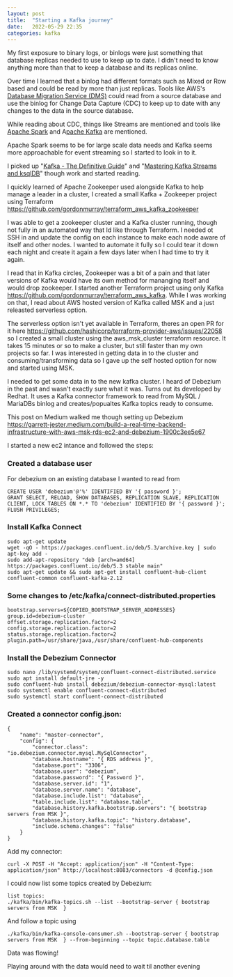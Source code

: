 ```yaml
---
layout: post
title:  "Starting a Kafka journey"
date:   2022-05-29 22:35
categories: kafka
---
```


My first exposure to binary logs, or binlogs were just something that database replicas needed to use to keep up to date. I didn't need to know anything more than that to keep a database and its replicas online.

Over time I learned that a binlog had different formats such as Mixed or Row based and could be read by more than just replicas. Tools like AWS's [Database Migration Service (DMS)](https://aws.amazon.com/dms/) could read from a source database and use the binlog for Change Data Capture (CDC) to keep up to date with any changes to the data in the source database.

While reading about CDC, things like Streams are mentioned and tools like [Apache Spark](https://spark.apache.org/) and A[pache Kafka](https://kafka.apache.org/) are mentioned.

Apache Spark seems to be for large scale data needs and Kafka seems more approachable for event streaming so I started to look in to it.

I picked up "[Kafka - The Definitive Guide](https://www.amazon.co.uk/Kafka-Definitive-Real-Time-Stream-Processing/dp/1492043087/ref=sr_1_5?crid=1BPYEQA8AX2SR)" and "[Mastering Kafka Streams and ksqlDB](https://www.amazon.co.uk/Mastering-Kafka-Streams-ksqlDB-real-time/dp/1492062499/ref=sr_1_1?crid=1BPYEQA8AX2SR)" though work and started reading.

I quickly learned of Apache Zookeeper used alongside Kafka to help manage a leader in a cluster, I created a small Kafka + Zookeeper project using Terraform https://github.com/gordonmurray/terraform_aws_kafka_zookeeper

I was able to get a zookeeper cluster and a Kafka cluster running, though not fully in an automated way that Id like through Terraform. I needed ot SSH in and update the config on each instance to make each node aware of itself and other nodes.  I wanted to automate it fully so I could tear it down each night and create it again a few days later when I had time to try it again.

I read that in Kafka circles, Zookeeper was a bit of a pain and that later versions of Kafka would have its own method for mananging itself and would drop zookeeper. I started another Terraform project using only Kafka https://github.com/gordonmurray/terraform_aws_kafka. While I was working on that, I read about AWS hosted version of Kafka called MSK and a just releasted serverless option.

The serverless option isn't yet available in Terraform, theres an open PR for it here https://github.com/hashicorp/terraform-provider-aws/issues/22058 so I created a small cluster using the aws_msk_cluster terraform resource. It takes 15 minutes or so to make a cluster, but still faster than my own projects so far. I was interested in getting data in to the cluster and consuming/transforming data so I gave up the self hosted option for now and started using MSK.

I needed to get some data in to the new kafka cluster. I heard of Debezium in the past and wasn't exactly sure what it was. Turns out its developed by Redhat. It uses a Kafka connector framework to read from MySQL / MariaDBs binlog and creates/popualtes Kafka topics ready to consume.

This post on Medium walked me though setting up Debezium https://garrett-jester.medium.com/build-a-real-time-backend-infrastructure-with-aws-msk-rds-ec2-and-debezium-1900c3ee5e67

I started a new ec2 intance and followed the steps:

### Created a database user

For debezium on an existing database I wanted to read from

```
CREATE USER 'debezium'@'%' IDENTIFIED BY '{ password }';
GRANT SELECT, RELOAD, SHOW DATABASES, REPLICATION SLAVE, REPLICATION CLIENT, LOCK TABLES ON *.* TO 'debezium' IDENTIFIED BY '{ password }';
FLUSH PRIVILEGES;
```

### Install Kafka Connect

```
sudo apt-get update
wget -qO - https://packages.confluent.io/deb/5.3/archive.key | sudo apt-key add -
sudo add-apt-repository "deb [arch=amd64] https://packages.confluent.io/deb/5.3 stable main"
sudo apt-get update && sudo apt-get install confluent-hub-client confluent-common confluent-kafka-2.12
```

### Some changes to /etc/kafka/connect-distributed.properties

```
bootstrap.servers=${COPIED_BOOTSTRAP_SERVER_ADDRESSES}
group.id=debezium-cluster
offset.storage.replication.factor=2
config.storage.replication.factor=2
status.storage.replication.factor=2
plugin.path=/usr/share/java,/usr/share/confluent-hub-components
```

### Install the Debezium Connector

```
sudo nano /lib/systemd/system/confluent-connect-distributed.service
sudo apt install default-jre -y
sudo confluent-hub install debezium/debezium-connector-mysql:latest
sudo systemctl enable confluent-connect-distributed
sudo systemctl start confluent-connect-distributed
```

### Created a connector config.json:

```
{
    "name": "master-connector",
    "config": {
        "connector.class": "io.debezium.connector.mysql.MySqlConnector",
        "database.hostname": "{ RDS address }",
        "database.port": "3306",
        "database.user": "debezium",
        "database.password": "{ Password }",
        "database.server.id": "1",
        "database.server.name": "database",
        "database.include.list": "database",
        "table.include.list": "database.table",
        "database.history.kafka.bootstrap.servers": "{ bootstrap servers from MSK }",
        "database.history.kafka.topic": "history.database",
        "include.schema.changes": "false"
    }
}
```

Add my connector:

```
curl -X POST -H "Accept: application/json" -H "Content-Type: application/json" http://localhost:8083/connectors -d @config.json
```

I could now list some topics created by Debezium:

```
list topics:
./kafka/bin/kafka-topics.sh --list --bootstrap-server { bootstrap servers from MSK  }
```

And follow a topic using

```
./kafka/bin/kafka-console-consumer.sh --bootstrap-server { bootstrap servers from MSK  } --from-beginning --topic topic.database.table
```

Data was flowing!

Playing around with the data would need to wait til another evening


